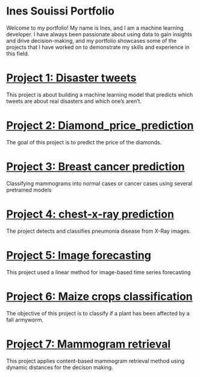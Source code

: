 # Ines Souissi Portfolio

Welcome to my portfolio! My name is Ines, and I am a machine learning developer. I have always been passionate about using data to gain insights and drive decision-making, and my portfolio showcases some of the projects that I have worked on to demonstrate my skills and experience in this field.

# [Project 1: Disaster tweets](https://github.com/InesSouissi98/-Disaster-tweets)
This project is about building a machine learning model that predicts which tweets are about real disasters and which one’s aren’t.


# [Project 2: Diamond_price_prediction](https://github.com/InesSouissi98/Diamond_price_prediction)
The goal of this project is to predict the price of the diamonds.


# [Project 3: Breast cancer prediction](https://github.com/InesSouissi98/Breast_cancer_prediction)
Classifying mammograms into normal cases or cancer cases using several pretrained models


# [Project 4: chest-x-ray prediction](https://github.com/InesSouissi98/chest-x-ray_prediction)
The project detects and classifies pneumonia disease from X-Ray images.

# [Project 5: Image forecasting](https://github.com/InesSouissi98/Image_forecasting)
This project used a linear method for image-based time series forecasting

# [Project 6: Maize crops classification](https://github.com/InesSouissi98/Maize_crops_classification)
The objective of this project is to classify if a plant has been affected by a fall armyworm.


# [Project 7: Mammogram retrieval](https://github.com/InesSouissi98/mammogram_retrieval)
This project applies content-based mammogram retrieval method using dynamic distances for the decison making.
